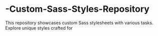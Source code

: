 # -Custom-Sass-Styles-Repository
This repository showcases custom Sass stylesheets with various tasks. Explore unique styles crafted for
